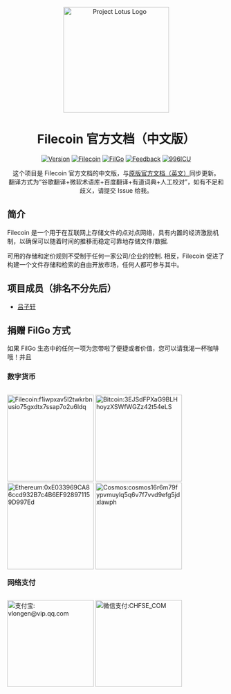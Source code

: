 <p align="center">
  <a href="https://docs.filecoin.io/" title="Filecoin Docs">
    <img src="https://www.lvzy.pro/img/filgo-logo.svg" alt="Project Lotus Logo" width="244" />
  </a>
</p>  

<h1 align="center">Filecoin 官方文档（中文版）</h1>

<p align="center">
  <a href="https://filecoin.filgo.info/"><img alt="Version" src="https://badges.chfse.com/badge/dynamic/json?color=green&label=%E7%89%88%E6%9C%AC&prefix=v&query=data.filecoin&url=https%3A%2F%2Fmock.chfse.com%2Fmock%2F60398a750d7fa40022f73640%2Ffilgo%2Fversion"></a>
  <a href="https://filecoin.filgo.info/"><img alt="Filecoin" src="https://badges.chfse.com/badge/链接-在线文档-blue.svg"></a>
  <a href="https://www.filgo.info/"><img alt="FilGo" src="https://badges.chfse.com/badge/社区-FilGo-blue.svg"></a>
  <a href="https://feedback.chfse.com/"><img alt="Feedback" src="https://badges.chfse.com/badge/链接-反馈平台-3eaf7c.svg"></a>
  <a href="https://996.icu"><img alt="996ICU" src="https://badges.chfse.com/badge/链接-996ICU-red.svg"></a>
</p>

<p align="center">
  这个项目是 Filecoin 官方文档的中文版，与<a target="_blank" href="https://docs.filecoin.io/">原版官方文档（英文）</a>同步更新。
  <br>
  翻译方式为“谷歌翻译+微软术语库+百度翻译+有道词典+人工校对”，如有不足和歧义，请提交 Issue 给我。
</p>

## 简介

Filecoin 是一个用于在互联网上存储文件的点对点网络，具有内置的经济激励机制，以确保可以随着时间的推移而稳定可靠地存储文件/数据.

可用的存储和定价规则不受制于任何一家公司/企业的控制. 相反，Filecoin 促进了构建一个文件存储和检索的自由开放市场，任何人都可参与其中。

## 项目成员（排名不分先后）

* [吕子轩](https://www.chfse.com/)

## 捐赠 FilGo 方式

如果 FilGo 生态中的任何一项为您带啦了便捷或者价值，您可以请我渴一杯咖啡哦！并且

### 数字货币

<p style="float: left;">
  <img alt="Filecoin:f1iwpxav5l2twkrbnusio75gxdtx7ssap7o2u6ldq" src="https://www.lvzy.pro/img/qr-fil.png" width = "200"/>
  <img alt="Bitcoin:3EJSdFPXaG9BLHhoyzXSWfWGZz42t54eLS" src="https://www.lvzy.pro/img/qr-btc.png" width = "200"/>
  <img alt="Ethereum:0xE033969CA86ccd932B7c4B6EF928971159D997Ed" src="https://www.lvzy.pro/img/qr-eth.png" width = "200"/>
  <img alt="Cosmos:cosmos16r6m79fypvmuylq5q6v7f7vvd9efg5jdxlawph" src="https://www.lvzy.pro/img/qr-atom.png" width = "200"/>
</p>

### 网络支付

<p style="float: left;">
  <img alt="支付宝: vlongen@vip.qq.com" src="https://www.lvzy.pro/img/qr-alipay.png" width = "200"/>
  <img alt="微信支付:CHFSE_COM" src="https://www.lvzy.pro/img/qr-wxpay.png" width = "200"/>
</p>
